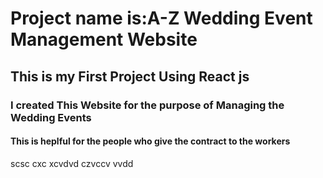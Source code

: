  <h1>Project name is:A-Z Wedding Event Management Website</h1>
<h2>This is my First Project Using React js</h1>
<h3> I created This Website for the purpose of Managing the Wedding Events</h2>
<h4>This is heplful for the people who give the contract to the workers</h4>
scsc
cxc
xcvdvd
czvccv
vvdd
